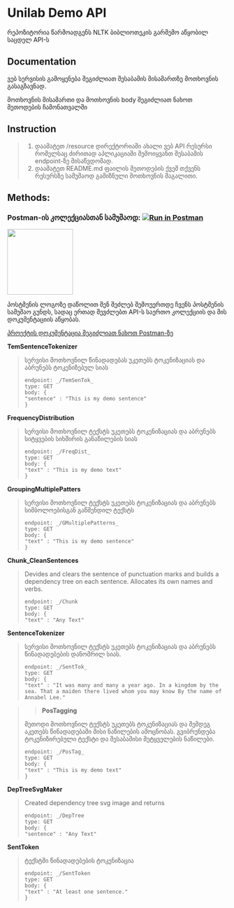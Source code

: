 # Unilab Demo API
რეპოზიტორია წარმოადგენს NLTK ბიბლიოთეკის გარშემო აწყობილ საცდელ API-ს


## Documentation

ვებ სერვისის გამოყენება შეგიძლიათ შესაბამის მისამართზე მოთხოვნის გასაგზავნად.

მოთხოვნის მისამართი და მოთხოვნის body შეგიძლიათ ნახოთ მეთოდების ჩამონათვალში

## Instruction

> 1. დაამატეთ /resource დირექტორიაში ახალი ვებ API რესურსი რომელსაც ძირითად აპლიკაციაში შემოიყვანთ შესაბამის endpoint-ზე მისაწვდომად.
> 2. დაამატეთ README.md ფაილის მეთოდების ქვეშ თქვენს რესურსზე სამუშაოდ გამიზნული მოთხოვნის მაგალითი.

## Methods:

### Postman-ის კოლექციასთან სამუშაოდ:  [![Run in Postman](https://run.pstmn.io/button.svg)](https://app.getpostman.com/run-collection/f5b1d9ac5458f02fa932)

[<img align="middle" width="150" src="https://edit.blog.postman.com/wp-content/uploads/2015/08/postman-logo-drawing-board.png">](https://app.getpostman.com/join-team?invite_code=78f92fcf5753f9fcc222ed95db9052ca) 

პოსტმენის ლოგოზე დაწოლით შენ შეძლებ შემოუერთდე ჩვენს პოსტმენის სამუშაო გუნდს, სადაც ერთად შევძლებთ API-ს საერთო კოლექციის და მის დოკუმენტაციის აწყობას.

[პროექტის დოკუმენტაცია შეგიძლიათ ნახოთ Postman-ზე](https://documenter.getpostman.com/view/12376335/TVK7718J)

**TemSentenceTokenizer**
>
> სერვისი მოთხოვნილ წინადადებას უკეთებს ტოკენიზაციას და აბრუნებს ტოკენიზებულ სიას
> ``` 
> endpoint: _/TemSenTok_
> type: GET 
> body: {
> "sentence" : "This is my demo sentence"
> } 
> ```

**FrequencyDistribution**
>
> სერვისი მოთხოვნილ ტექსტს უკეთებს ტოკენიზაციას და აბრუნებს სიტყვების სიხშირის განაწილების სიას
> ``` 
> endpoint: _/FreqDist_
> type: GET 
> body: {
> "text" : "This is my demo text"
> } 
> ```

**GroupingMultiplePatters**
>
> სერვისი მოთხოვნილ ტექსტს უკეთებს ტოკენიზაციას და აბრუნებს სიმბოლოებისგან გაწმენდილ ტექსტს
> ``` 
> endpoint: _/GMultiplePatterns_
> type: GET 
> body: {
> "text" : "This is my demo sentence"
> } 
> ```

**Chunk_CleanSentences**
>
> Devides and clears the sentence of punctuation marks and builds a dependency tree on each sentence. Allocates its own names and verbs.
> ``` 
> endpoint: _/Chunk
> type: GET 
> body: {
> "text" : "Any Text"
> 
**SentenceTokenizer**
> 
> სერვისი მოთხოვნილ ტექსტს უკეთებს ტოკენიზაციას და აბრუნებს წინადადებების დანომრილ სიას.
> ```
> endpoint: _/SentTok_
> type: GET
> body: {
> "text" : "It was many and many a year ago. In a kingdom by the sea. That a maiden there lived whom you may know By the name of Annabel Lee."

> >**PosTagging**
>
> მეთოდი მოთხოვნილ ტექსტს უკეთებს ტოკენიზაციას და შემდეგ აკეთებს წინადადებაში მისი ნაწილების ამოცნობას. გვიბრუნდება ტოკენიზირებული ტექსტი და შესაბამისი მეტყველების ნაწილები.
> ```
> endpoint: _/PosTag_
> type: GET
> body: {
> "text" : "This is my demo text"
> }
> ```
**DepTreeSvgMaker**
>
> Created dependency tree svg image and returns
> ``` 
> endpoint: _/DepTree
> type: GET 
> body: {
> "sentence" : "Any Text"

**SentToken**
>
> ტექსტში წინადადებების ტოკენიზაცია
>```
> endpoint: _/SentToken
> type: GET
> body: {
>"text" : "At least one sentence."
>}
>```